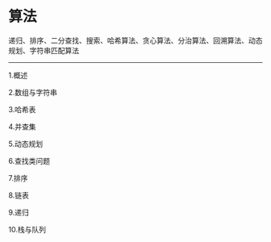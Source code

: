 # 算法



递归、排序、二分查找、搜索、哈希算法、贪心算法、分治算法、回溯算法、动态规划、字符串匹配算法



---

1.概述

2.数组与字符串

3.哈希表

4.并查集

5.动态规划

6.查找类问题

7.排序

8.链表

9.递归

10.栈与队列









